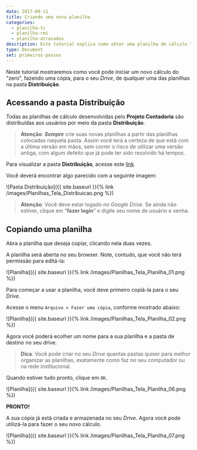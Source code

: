 ```yaml
---
date: 2017-09-11
title: Criando uma nova planilha 
categories:
  - planilha-tc
  - planilha-rmi
  - planilha-atrasados
description: Este tutorial explica como obter uma planilha de cálculo "em branco" para iniciar um novo cálculo.
type: Document
set: primeiros-passos
---
```

Neste tutorial mostraremos como você pode iniciar um novo cálculo do "zero", fazendo uma cópia, para o seu *Drive*, de qualquer uma das planilhas na pasta **Distribuição**.

## Acessando a pasta **Distribuição**

Todas as planilhas de cálculo desenvolvidas pelo **Projeto Contadoria** são distribuídas aos usuários por meio da pasta **Distribuição**.

> **Atenção**: **_Sempre_** crie suas novas planilhas a partir das planilhas colocadas naquela pasta. Assim você terá a certeza de que está com a última versão em mãos, sem correr o risco de utilizar uma versão antiga, com algum defeito que já pode ter sido resolvido há tempos.

Para visualizar a pasta **Distribuição**, acesse este <a href="https://drive.google.com/drive/folders/0B2B1B7RRK5HmS0I2clRTTTJiMXc" target="_blank">link</a>

Você deverá encontrar algo parecido com a seguinte imagem:

![Pasta Distribuição]({{ site.baseurl }}{% link /images/Planilhas_Tela_Distribuicao.png %})

> **Atenção**: Você deve estar logado no *Google Drive*. Se ainda não estiver, clique em “**fazer login**” e digite seu nome de usuário e senha.

## Copiando uma planilha

Abra a planilha que deseja copiar, clicando nela duas vezes.

A planilha será aberta no seu browser. Note, contudo, que você não terá permissão para editá-la:

![Planilha]({{ site.baseurl }}{% link /images/Planilhas_Tela_Planilha_01.png %})

Para começar a usar a planilha, você deve primeiro copiá-la para o seu *Drive*.

Acesse o menu `Arquivo > Fazer uma cópia`, conforme mostrado abaixo:

![Planilha]({{ site.baseurl }}{% link /images/Planilhas_Tela_Planilha_02.png %})

Agora você poderá ecolher um nome para a sua planilha e a pasta de destino no seu drive.

> **Dica**: Você pode criar no seu *Drive* quantas pastas quiser para melhor organizar as planilhas, exatamente como faz no seu computador ou na rede institucional.

Quando estiver tudo pronto, clique em `OK`.

![Planilha]({{ site.baseurl }}{% link /images/Planilhas_Tela_Planilha_06.png %})

**PRONTO!**

A sua cópia já está criada e armazenada no seu *Drive*. Agora você pode utilizá-la para fazer o seu novo cálculo.

![Planilha]({{ site.baseurl }}{% link /images/Planilhas_Tela_Planilha_07.png %})